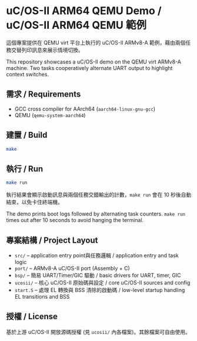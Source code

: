 # uC/OS-II ARM64 QEMU Demo / uC/OS-II ARM64 QEMU 範例

這個專案提供在 QEMU virt 平台上執行的 uC/OS-II ARMv8-A 範例，藉由兩個任務交替列印訊息來展示情境切換。

This repository showcases a uC/OS-II demo on the QEMU virt ARMv8-A machine. Two tasks cooperatively alternate UART output to highlight context switches.

## 需求 / Requirements

- GCC cross compiler for AArch64 (`aarch64-linux-gnu-gcc`)
- QEMU (`qemu-system-aarch64`)

## 建置 / Build

```bash
make
```

## 執行 / Run

```bash
make run
```

執行結果會顯示啟動訊息與兩個任務交錯輸出的計數，`make run` 會在 10 秒後自動結束，以免卡住終端機。

The demo prints boot logs followed by alternating task counters. `make run` times out after 10 seconds to avoid hanging the terminal.

## 專案結構 / Project Layout

- `src/` – application entry point與任務邏輯 / application entry and task logic
- `port/` – ARMv8-A uC/OS-II port (Assembly + C)
- `bsp/` – 簡易 UART/Timer/GIC 驅動 / basic drivers for UART, timer, GIC
- `ucosii/` – 核心 uC/OS-II 原始碼與設定 / core uC/OS-II sources and config
- `start.S` – 處理 EL 轉換與 BSS 清除的啟動碼 / low-level startup handling EL transitions and BSS

## 授權 / License

基於上游 uC/OS-II 開放源碼授權 (見 `ucosii/` 內各檔案)。其餘檔案可自由使用。
